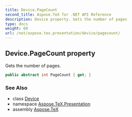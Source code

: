 ```yaml
---
title: Device.PageCount
second_title: Aspose.TeX for .NET API Reference
description: Device property. Gets the number of pages
type: docs
weight: 60
url: /net/aspose.tex.presentation/device/pagecount/
---
```

## Device.PageCount property

Gets the number of pages.

```csharp
public abstract int PageCount { get; }
```

### See Also

* class [Device](../)
* namespace [Aspose.TeX.Presentation](../../device/)
* assembly [Aspose.TeX](../../../)



